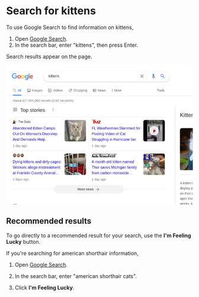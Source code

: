 # Search for kittens

To use Google Search to find information on kittens,

[comment]: # (test start {"id":"process-search-kittens", "file":"./tests.json"})

1.  Open [Google Search](https://www.google.com).
2.  In the search bar, enter "kittens", then press Enter.

Search results appear on the page.

![Search results for 'kittens'.](results.png)

[comment]: # (test end)

## Recommended results

[comment]: # (test start {"id":"text-match-lucky"})

To go directly to a recommended result for your search, use the **I'm Feeling Lucky** button.

[comment]: # (action {"action":"goTo", "uri":"www.google.com"})
[comment]: # (action {"action":"matchText", "css":"#gbqfbb", "text":"I'm Feeling Lucky"})
[comment]: # (test end)

[comment]: # (test start {"id":"process-lucky-shorthair"})

 If you're searching for american shorthair information,

1.  Open [Google Search](https://www.google.com).

    [comment]: # (action {"action":"goTo", "uri":"www.google.com"})

2.  In the search bar, enter "american shorthair cats".

    [comment]: # (action {"action":"type", "css":"[title=Search]", "keys":"american shorthair cats"})

3.  Click **I'm Feeling Lucky**.

    [comment]: # (action {"action":"click", "css":"#gbqfbb"})
    [comment]: # (test end)
